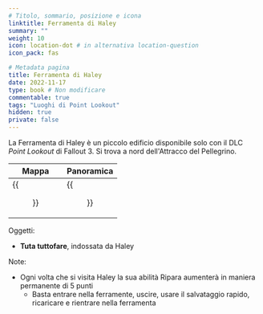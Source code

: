 ```yaml
---
# Titolo, sommario, posizione e icona
linktitle: Ferramenta di Haley
summary: ""
weight: 10
icon: location-dot # in alternativa location-question
icon_pack: fas

# Metadata pagina
title: Ferramenta di Haley
date: 2022-11-17
type: book # Non modificare
commentable: true
tags: "Luoghi di Point Lookout"
hidden: true
private: false 
---
```



La Ferramenta di Haley è un piccolo edificio disponibile solo con il DLC *Point Lookout* di Fallout 3. Si trova a nord dell'Attracco del Pellegrino.

| Mappa                         | Panoramica                 |
| ----------------------------- | -------------------------- |
| {{<figure src="fo3/Haleys_Hardware_loc.webp">}}| {{<figure src="fo3/Haley's_Hardware.webp">}}|

Oggetti:
- **Tuta tuttofare**, indossata da Haley

Note:
- Ogni volta che si visita Haley la sua abilità Ripara aumenterà in maniera permanente di 5 punti
	- Basta entrare nella ferramente, uscire, usare il salvataggio rapido, ricaricare e rientrare nella ferramenta


